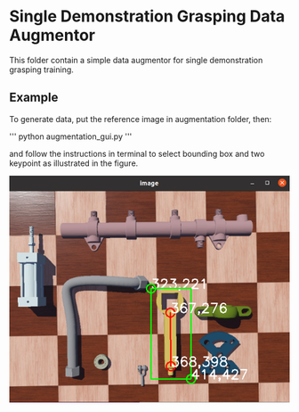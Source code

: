 # Single Demonstration Grasping Data Augmentor

This folder contain a simple data augmentor for single demonstration grasping training.

## Example

To generate data, put the reference image in augmentation folder, then:

'''
python augmentation_gui.py
'''

and follow the instructions in terminal to select bounding box and two keypoint as illustrated in the figure.

![plot](input_example.png)




